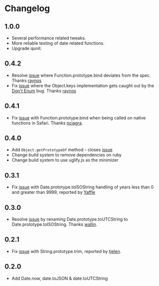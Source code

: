 # Changelog

## 1.0.0

* Several performance related tweaks.
* More reliable testing of date related functions.
* Upgrade qunit.

## 0.4.2

* Resolve [issue](https://github.com/olivernn/augment.js/issues/12) where Function.prototype.bind deviates from the spec.  Thanks [raynos](https://github.com/raynos)
* Fix [issue](https://github.com/olivernn/augment.js/issues/11) where the Object.keys implementation gets caught out by the [Don't Enum](https://developer.mozilla.org/en/ECMAScript_DontEnum_attribute) bug.  Thanks [raynos](https://github.com/raynos)

## 0.4.1

* Fix [issue](https://github.com/olivernn/augment.js/pull/9) with Function.prototype.bind when being called on native functions in Safari.  Thanks [nciagra](https://github.com/nciagra).

## 0.4.0

* Add `Object.getPrototypeOf` method - closes [issue](https://github.com/olivernn/augment.js/issues/6)
* Change build system to remove dependencies on ruby
* Change build system to use uglify.js as the minimizer

## 0.3.1

* Fix [issue](https://github.com/olivernn/augment.js/issues/8) with Date.prototype.toISOString handling of years less than 0 and greater than 9999, reported by [Yaffle](https://github.com/Yaffle)

## 0.3.0

* Resolve [issue](https://github.com/olivernn/augment.js/pull/4) by renaming Date.prototype.toUTCString to Date.prototype.toISOString.  Thanks [wallin](https://github.com/wallin).

## 0.2.1

* Fix [issue](https://github.com/olivernn/augment.js/issues/1) with String.prototype.trim, reported by [tjelen](https://github.com/tjelen).

## 0.2.0

* Add Date.now, date.toJSON & date.toUTCString